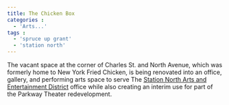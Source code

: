 ```yaml
---
title: The Chicken Box
categories :
  - 'Arts...'
tags :
  - 'spruce up grant'
  - 'station north'
---
```


The vacant space at the corner of Charles St. and North Avenue, which was formerly home to New York Fried Chicken, is being renovated into an office, gallery, and performing arts space to serve The [Station North Arts and Entertainment District][SNAED] office while also creating an interim use for part of the Parkway Theater redevelopment.

[SNAED]: http://www.stationnorth.org/
